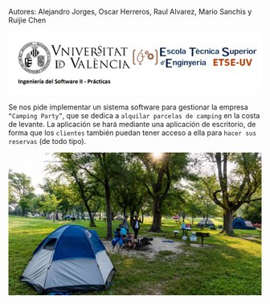 Autores: Alejandro Jorges, Oscar Herreros, Raul Alvarez, Mario Sanchis y Ruijie Chen

![Untitled](/static/1.png)

Se nos pide implementar un sistema software para gestionar la empresa `“Camping
Party”`, que se dedica a `alquilar parcelas de camping` en la costa de levante. La aplicación
se hará mediante una aplicación de escritorio, de forma que los `clientes` también puedan
tener acceso a ella para `hacer sus reservas` (de todo tipo).



![Untitled](/static/2.png)